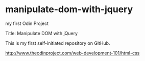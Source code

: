 # manipulate-dom-with-jquery
my first Odin Project 

Title: Manipulate DOM with jQuery

This is my first self-initiated repository on GitHub. 

http://www.theodinproject.com/web-development-101/html-css